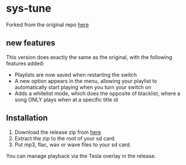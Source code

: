 # sys-tune
Forked from the original repo [here](https://github.com/HookedBehemoth/sys-tune)

## new features
This version does exactly the same as the original, with the following features added:
- Playlists are now saved when restarting the switch
- A new option appears in the menu, allowing your playlist to automatically start playing when you turn your switch on
- Adds a whitelist mode, which does the opposite of blacklist, where a song ONLY plays when at a specific title id

## Installation
1. Download the release zip from [here](https://github.com/HookedBehemoth/sys-tune/releases/latest)
2. Extract the zip to the root of your sd card.
3. Put mp3, flac, wav or wave files to your sd card.

You can manage playback via the Tesla overlay in the release.
